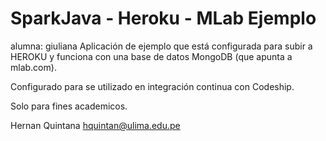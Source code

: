 # SparkJava - Heroku - MLab Ejemplo
alumna: giuliana 
Aplicación de ejemplo que está configurada para subir a HEROKU y funciona con una base de datos MongoDB (que apunta a mlab.com).

Configurado para se utilizado en integración continua con Codeship. 

Solo para fines academicos.

Hernan Quintana
hquintan@ulima.edu.pe
